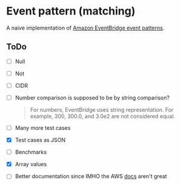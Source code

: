 # Event pattern (matching)

A naive implementation of [Amazon EventBridge event
   patterns](https://docs.aws.amazon.com/eventbridge/latest/userguide/eb-event-patterns.html).
   

## ToDo

- [ ] Null
- [ ] Not
- [ ] CIDR
- [ ] Number comparison is supposed to be by string comparison?

    > For numbers, EventBridge uses string representation. For
    > example, 300, 300.0, and 3.0e2 are not considered equal.
	
- [ ] Many more test cases
- [x] Test cases as JSON
- [ ] Benchmarks
- [x] Array values
- [ ] Better documentation since IMHO the AWS [docs](https://docs.aws.amazon.com/eventbridge/latest/userguide/eb-event-patterns.html) aren't great
